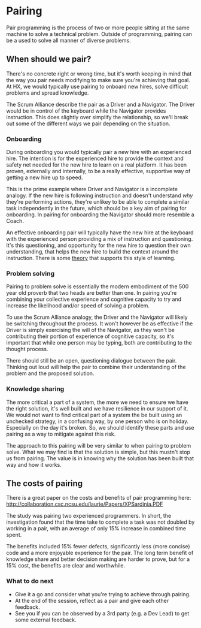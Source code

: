 # Pairing

Pair programming is the process of two or more people sitting at the same machine to solve a technical problem. Outside of programming, pairing can be a used to solve all manner of diverse problems. 

## When should we pair?

There's no concrete right or wrong time, but it's worth keeping in mind that the way you pair needs modifying to make sure you're achieving that goal. At HX, we would typically use pairing to onboard new hires, solve difficult problems and spread knowledge. 

The Scrum Alliance describe the pair as a Driver and a Navigator. The Driver would be in control of the keyboard while the Navigator provides instruction. This does slightly over simplify the relationship, so we'll break out some of the different ways we pair depending on the situation.

### Onboarding

During onboarding you would typically pair a new hire with an experienced hire. The intention is for the experienced hire to provide the context and safety net needed for the new hire to learn on a real platform. It has been proven, externally and internally, to be a really effective, supportive way of getting a new hire up to speed.

This is the prime example where Driver and Navigator is a incomplete analogy. If the new hire is following instruction and doesn't understand *why* they're performing actions, they're unlikey to be able to complete a similar task independently in the future, which should be a key aim of pairing for onboarding. In pairing for onboarding the Navigator should more resemble a Coach.

An effective onboarding pair will typically have the new hire at the keyboard with the experienced person providing a mix of instruction and questioning. It's this questioning, and opportunity for the new hire to question their own understanding, that helps the new hire to build the context around the instruction. There is some [theory](https://en.wikipedia.org/wiki/Action_learning#Revans.27_formula) that supports this style of learning.

### Problem solving

Pairing to problem solve is essentially the modern embodiment of the 500 year old proverb that two heads are better than one. In pairing you're combining your collective experience and cognitive capacity to try and increase the likelihood and/or speed of solving a problem.

To use the Scrum Alliance analogy, the Driver and the Navigator will likely be switching throughout the process. It won't however be as effective if the Driver is simply exercising the will of the Navigator, as they won't be contributing their portion of experience of cognitive capacity, so it's important that while one person may be typing, both are contributing to the thought process.

There should still be an open, questioning dialogue between the pair. Thinking out loud will help the pair to combine their understanding of the problem and the proposed solution. 

### Knowledge sharing

The more critical a part of a system, the more we need to ensure we have the right solution, it's well built and we have resilience in our support of it. We would not want to find critical part of a system the be built using an unchecked strategy, in a confusing way, by one person who is on holiday. Especially on the day it's broken. So, we should identify these parts and use pairing as a way to mitigate against this risk.

The approach to this pairing will be very similar to when pairing to problem solve. What we may find is that the solution is simple, but this mustn't stop us from pairing. The value is in knowing why the solution has been built that way and how it works.

## The costs of pairing

There is a great paper on the costs and benefits of pair programming here: http://collaboration.csc.ncsu.edu/laurie/Papers/XPSardinia.PDF

The study was pairing two experienced programmers. In short, the investigation found that the time take to complete a task was not doubled by working in a pair, with an average of only 15% increase in combined time spent. 

The benefits included 15% fewer defects, significantly less (more concise) code and a more enjoyable experience for the pair. The long term benefit of knowledge share and better decision making are harder to prove, but for a 15% cost, the benefits are clear and worthwhile.

### What to do next

- Give it a go and consider what you're trying to achieve through pairing.
- At the end of the session, reflect as a pair and give each other feedback.
- See you if you can be observed by a 3rd party (e.g. a Dev Lead) to get some external feedback.


